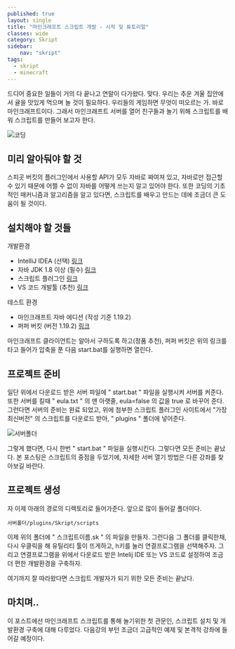 ```yaml
---
published: true
layout: single
title: "마인크래프트 스크립트 개발 - 시작 및 튜토리얼"
classes: wide
category: Skript
sidebar:
    nav: "skript" 
tags: 
  - skript
  - minecraft
---
```


드디어 중요한 일들이 거의 다 끝나고 연말이 다가왔다. 맞다. 우리는 추운 겨울 집안에서 귤을 맛있게 먹으며 놀 것이 필요하다. 우리들의 게임하면 무엇이 떠오르는 가. 바로 마인크래프트이다. 그래서 마인크래프트 서버를 열어 친구들과 놀기 위해 스크립트를 배워 스크립트를 만들어 보고자 한다.

![코딩](https://encrypted-tbn0.gstatic.com/images?q=tbn:ANd9GcTkQGMJ2O19q-fq4kI7U56TYJRDT9TSXnbl5w&usqp=CAU)

## 미리 알아둬야 할 것

스피곳 버킷의 플러그인에서 사용할 API가 모두 자바로 짜여져 있고, 자바로만 접근할 수 있기 때문에 어쩔 수 없이 자바를 어떻게 쓰는지 알고 있어야 한다. 또한 코딩의 기초적인 매커니즘과 알고리즘을 알고 있다면, 스크립트를 배우고 만드는 데에 조금더 큰 도움이 될 것이다.

## 설치해야 할 것들

개발환경

- IntelliJ IDEA (선택) [링크](https://www.jetbrains.com/ko-kr/idea/download/#section=windows)
- 자바 JDK 1.8 이상 (필수) [링크](https://www.oracle.com/kr/java/technologies/javase-downloads.html)
- 스크립트 플러그인 [링크](https://skunity.com/downloads)
- VS 코드 개발툴 (추천) [링크](https://code.visualstudio.com/download)

테스트 환경

- 마인크래프트 자바 에디션 (작성 기준 1.19.2)
- 퍼퍼 버킷 (버전 1.19.2) [링크](https://api.purpurmc.org/v2/purpur/1.19.2/latest/download)

마인크래프트 클라이언트는 알아서 구하도록 하고(정품 추천), 퍼퍼 버킷은 위의 링크를 타고 들어가 압축을 푼 다음 start.bat를 실행하면 열린다.

## 프로젝트 준비

일단 위에서 다운로드 받은 서버 파일에 " start.bat " 파일을 실행시켜 서버를 켜준다. 또한 서버를 킬때 " eula.txt " 의 맨 아랫줄, eula=false 의 값을 true 로 바꾸어 준다. 
그런다면 서버의 준비는 완료 되었고, 위에 첨부한 스크립트 플러그인 사이트에서 "가장 최신버전" 의 스크립트를 다운로드 받아, " plugins " 폴더에 넣어준다. 

![서버폴더](https://t1.daumcdn.net/cfile/tistory/2117B53C51A73D062E)

그렇게 했다면, 다시 한번 " start.bat " 파일을 실행시킨다. 그렇다면 모든 준비는 끝났다. 본 포스팅은 스크립트의 중점을 두었기에, 자세한 서버 열기 방법은 다른 강좌를 찾아보길 바란다.

## 프로젝트 생성

자 이제 아래의 경로의 디렉토리로 들어가준다. 앞으로 많이 들어갈 폴더이다.
~~~
서버폴더/plugins/Skript/scripts
~~~

이제 위의 폴더에 " 스크립트이름.sk " 의 파일을 만들자. 그런다음 그 폴더를 클릭한채, 다시 우클릭을 해 유틸리티 툴이 뜨게하고, h키를 눌러 연결프로그램을 선택해주자. 그리고 연결프로그램을 위에서 다운로드 받은 Intelij IDE 또는 VS 코드로 설정하여 조금 더 편한 개발환경을 구축하자.

여기까지 잘 따라왔다면 스크립트 개발자가 되기 위한 모든 준비는 끝났다.

## 마치며..

이 포스트에선 마인크래프트 스크립트를 통해 놀기위한 첫 관문인, 스크립트 설치 및 개발환경 구축에 대해 다루었다. 다음강의 부턴 조금더 고급적인 예제 및 본격적 강좌에 들어갈 예정이다.
